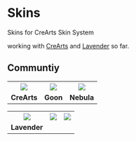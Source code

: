 # Skins
Skins for CreArts Skin System

working with [CreArts](https://github.com/CreArts-Community/CreArts-Discord) and [Lavender](https://github.com/Lavender-Discord/Lavender) so far.

## Communtiy

<table>
  <tr>
    <th><a href="https://crearts-community.github.io/Skins/community/crearts.css"> <img src="https://user-images.githubusercontent.com/58918358/188115797-dc3b0382-f129-4620-b53b-9ef3bf231d02.png" width="auto" height="auto"> </a></th>
    <th><a href="https://crearts-community.github.io/Skins/community/goon.css"> <img src="https://user-images.githubusercontent.com/58918358/188115804-1dde57d6-2886-4580-a3bf-a7860699b479.png" width="auto" height="auto"> </a></th>
    <th><a href="https://crearts-community.github.io/Skins/community/nebula.css"> <img src="https://user-images.githubusercontent.com/58918358/188115814-eb7ac54d-8a50-4c3a-95f3-e4e69f7614f0.png" width="auto" height="auto"> </a></th>
  </tr>
  <tr>
    <td><b>CreArts</b></td>
    <td><b>Goon</b></td>
    <td><b>Nebula</b></td>
  </tr>
</table>

<table>
  <tr>
    <th><a href="https://crearts-community.github.io/Skins/community/lavender.css"> <img src="https://user-images.githubusercontent.com/58918358/188115805-92c41c14-8c7c-4b46-ba6a-008a11659158.png" width="auto" height="auto"> </a></th>
    <th><img src="https://user-images.githubusercontent.com/58918358/188117821-5c54ea2d-d88c-4bcd-b472-c4c82d55fa0b.png"></th>
    <th><img src="https://user-images.githubusercontent.com/58918358/188117821-5c54ea2d-d88c-4bcd-b472-c4c82d55fa0b.png"></th>
  </tr>
  <tr>
    <td><b>Lavender</b></td>
    <td><b></b></td>
    <td><b></b></td>
  </tr>
</table>
